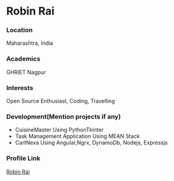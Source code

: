 # Robin Rai

### Location

Maharashtra, India

### Academics

GHRIET Nagpur

### Interests

Open Source Enthusiast, Coding, Travelling

### Development(Mention projects if any)

* CuisineMaster Using PythonTkinter
* Task Management Application Using MEAN Stack
* CartNexa Using Angular,Ngrx, DynamoDb, Nodejs, Expressjs

### Profile Link

[Robin Rai](https://github.com/Robinrai2612)
